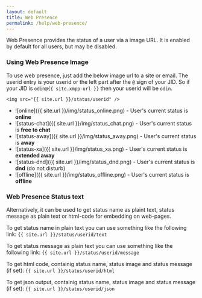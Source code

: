 ```yaml
---
layout: default
title: Web Presence
permalink: /help/web-presence/
---
```

Web Presence provides the status of a user via a image URL.  It is enabled by default for all users, but may be disabled.

### Using Web Presence Image

To use web presence, just add the below image url to a site or email.  The userid entry is your userid or the left part after the `@` sign of your JID.  So if your JID is `odin@{{ site.xmpp-url }}` then your userid will be `odin`.

    <img src="{{ site.url }}/status/userid" />

* ![online]({{ site.url }}/img/status_online.png) - User's current status is **online**
* ![status-chat]({{ site.url }}/img/status_chat.png) - User's current status is **free to chat**
* ![status-away]({{ site.url }}/img/status_away.png) - User's current status is **away**
* ![status-xa]({{ site.url }}/img/status_xa.png) - User's current status is **extended away**
* ![status-dnd]({{ site.url }}/img/status_dnd.png) - User's current status is **dnd** (do not disturb)
* ![offline]({{ site.url }}/img/status_offline.png) - User's current status is **offline**

### Web Presence Status text

Alternatively, it can be used to get status name as plaint text, status message as plain text or html-code for embedding on web-pages.

To get status name in plain text you can use something like the following link: `{{ site.url }}/status/userid/text`

To get status message as plain text you can use something like the following link: `{{ site.url }}/status/userid/message`

To get html code, containig status name, status image and status message (if set): `{{ site.url }}/status/userid/html`

To get json output, containig status name, status image and status message (if set): `{{ site.url }}/status/userid/json`
